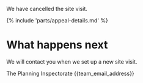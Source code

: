 We have cancelled the site visit.

{% include 'parts/appeal-details.md' %}

# What happens next

We will contact you when we set up a new site visit.

The Planning Inspectorate
{{team_email_address}}
